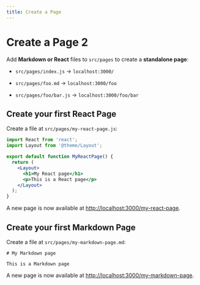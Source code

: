 ```yaml
---
title: Create a Page
---
```

# Create a Page 2

Add **Markdown or React** files to `src/pages` to create a **standalone page**:

*   `src/pages/index.js` → `localhost:3000/`
    
*   `src/pages/foo.md` → `localhost:3000/foo`
    
*   `src/pages/foo/bar.js` → `localhost:3000/foo/bar`
    

## Create your first React Page

Create a file at `src/pages/my-react-page.js`:

```jsx
import React from 'react';
import Layout from '@theme/Layout';

export default function MyReactPage() {
  return (
    <Layout>
      <h1>My React page</h1>
      <p>This is a React page</p>
    </Layout>
  );
}
```

A new page is now available at [http://localhost:3000/my-react-page](http://localhost:3000/my-react-page).

## Create your first Markdown Page

Create a file at `src/pages/my-markdown-page.md`:

```mdx
# My Markdown page

This is a Markdown page
```

A new page is now available at [http://localhost:3000/my-markdown-page](http://localhost:3000/my-markdown-page).